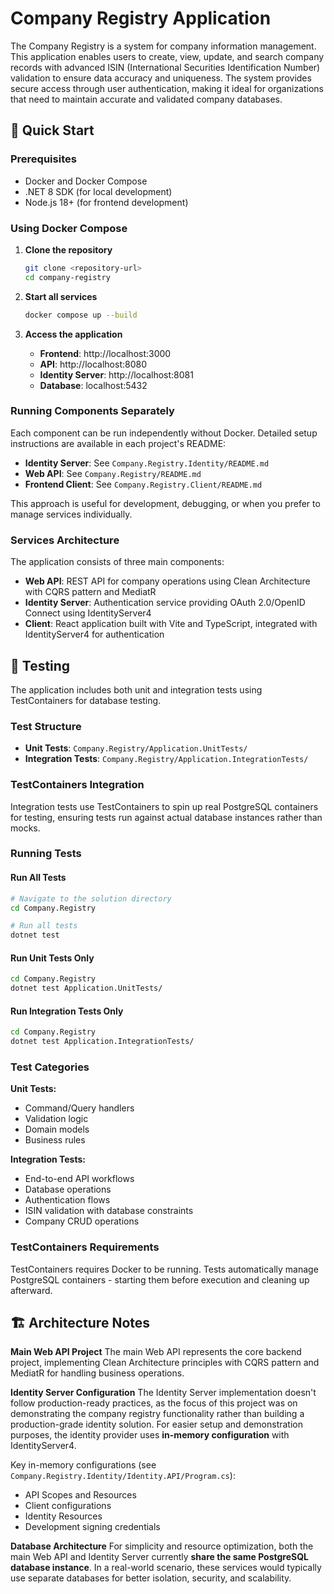 # Company Registry Application

The Company Registry is a system for company information management. This application enables users to create, view, update, and search company records with advanced ISIN (International Securities Identification Number) validation to ensure data accuracy and uniqueness. The system provides secure access through user authentication, making it ideal for organizations that need to maintain accurate and validated company databases.

## 🚀 Quick Start

### Prerequisites

- Docker and Docker Compose
- .NET 8 SDK (for local development)
- Node.js 18+ (for frontend development)

### Using Docker Compose

1. **Clone the repository**

   ```bash
   git clone <repository-url>
   cd company-registry
   ```

2. **Start all services**

   ```bash
   docker compose up --build
   ```

3. **Access the application**
   - **Frontend**: http://localhost:3000
   - **API**: http://localhost:8080
   - **Identity Server**: http://localhost:8081
   - **Database**: localhost:5432

### Running Components Separately

Each component can be run independently without Docker. Detailed setup instructions are available in each project's README:

- **Identity Server**: See `Company.Registry.Identity/README.md`
- **Web API**: See `Company.Registry/README.md`
- **Frontend Client**: See `Company.Registry.Client/README.md`

This approach is useful for development, debugging, or when you prefer to manage services individually.

### Services Architecture

The application consists of three main components:

- **Web API**: REST API for company operations using Clean Architecture with CQRS pattern and MediatR
- **Identity Server**: Authentication service providing OAuth 2.0/OpenID Connect using IdentityServer4
- **Client**: React application built with Vite and TypeScript, integrated with IdentityServer4 for authentication

## 🧪 Testing

The application includes both unit and integration tests using TestContainers for database testing.

### Test Structure

- **Unit Tests**: `Company.Registry/Application.UnitTests/`
- **Integration Tests**: `Company.Registry/Application.IntegrationTests/`

### TestContainers Integration

Integration tests use TestContainers to spin up real PostgreSQL containers for testing, ensuring tests run against actual database instances rather than mocks.

### Running Tests

#### Run All Tests

```bash
# Navigate to the solution directory
cd Company.Registry

# Run all tests
dotnet test
```

#### Run Unit Tests Only

```bash
cd Company.Registry
dotnet test Application.UnitTests/
```

#### Run Integration Tests Only

```bash
cd Company.Registry
dotnet test Application.IntegrationTests/
```

### Test Categories

**Unit Tests:**

- Command/Query handlers
- Validation logic
- Domain models
- Business rules

**Integration Tests:**

- End-to-end API workflows
- Database operations
- Authentication flows
- ISIN validation with database constraints
- Company CRUD operations

### TestContainers Requirements

TestContainers requires Docker to be running. Tests automatically manage PostgreSQL containers - starting them before execution and cleaning up afterward.

## 🏗️ Architecture Notes

**Main Web API Project**
The main Web API represents the core backend project, implementing Clean Architecture principles with CQRS pattern and MediatR for handling business operations.

**Identity Server Configuration**
The Identity Server implementation doesn't follow production-ready practices, as the focus of this project was on demonstrating the company registry functionality rather than building a production-grade identity solution. For easier setup and demonstration purposes, the identity provider uses **in-memory configuration** with IdentityServer4.

Key in-memory configurations (see `Company.Registry.Identity/Identity.API/Program.cs`):
- API Scopes and Resources
- Client configurations  
- Identity Resources
- Development signing credentials

**Database Architecture**
For simplicity and resource optimization, both the main Web API and Identity Server currently **share the same PostgreSQL database instance**. In a real-world scenario, these services would typically use separate databases for better isolation, security, and scalability.

